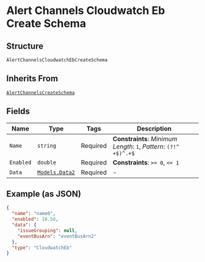 
# Alert Channels Cloudwatch Eb Create Schema

## Structure

`AlertChannelsCloudwatchEbCreateSchema`

## Inherits From

[`AlertChannelsCreateSchema`](../../doc/models/alert-channels-create-schema.md)

## Fields

| Name | Type | Tags | Description |
|  --- | --- | --- | --- |
| `Name` | `string` | Required | **Constraints**: *Minimum Length*: `1`, *Pattern*: `(?!^ +$)^.+$` |
| `Enabled` | `double` | Required | **Constraints**: `>= 0`, `<= 1` |
| `Data` | [`Models.Data2`](../../doc/models/data-2.md) | Required | - |

## Example (as JSON)

```json
{
  "name": "name0",
  "enabled": 18.58,
  "data": {
    "issueGrouping": null,
    "eventBusArn": "eventBusArn2"
  },
  "type": "CloudwatchEb"
}
```

